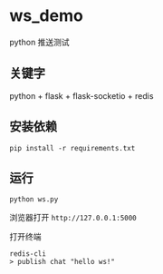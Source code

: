 # ws_demo

python 推送测试


## 关键字

python + flask + flask-socketio + redis


## 安装依赖

`pip install -r requirements.txt`

## 运行

`python ws.py`

浏览器打开 `http://127.0.0.1:5000`

打开终端
```shell
redis-cli
> publish chat "hello ws!"
```